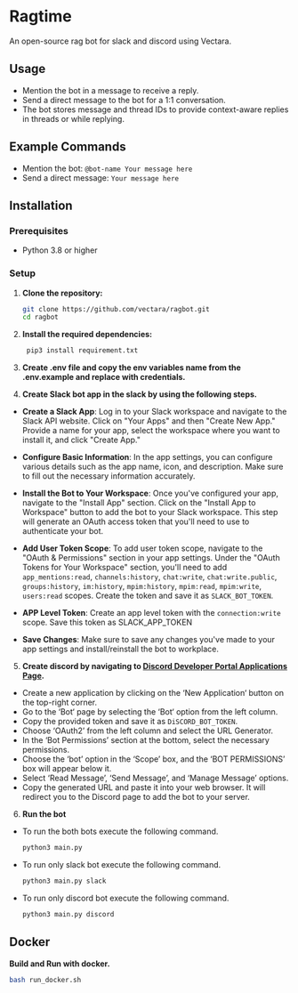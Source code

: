 # Ragtime

An open-source rag bot for slack and discord using Vectara.

## Usage

- Mention the bot in a message to receive a reply.
- Send a direct message to the bot for a 1:1 conversation.
- The bot stores message and thread IDs to provide context-aware replies in threads or while replying.

## Example Commands
- Mention the bot: `@bot-name Your message here`
- Send a direct message: `Your message here`

## Installation

### Prerequisites

- Python 3.8 or higher

### Setup

1. **Clone the repository:**
   ```bash
   git clone https://github.com/vectara/ragbot.git
   cd ragbot
   
2. **Install the required dependencies:**
   ```bash
    pip3 install requirement.txt
   
3. **Create .env file and copy the env variables name from the .env.example and replace with credentials.**


4. **Create Slack bot app in the slack by using the following steps.**
- **Create a Slack App**: Log in to your Slack workspace and navigate to the Slack API website. Click on "Your Apps" and then "Create New App." Provide a name for your app, select the workspace where you want to install it, and click "Create App."

- **Configure Basic Information**: In the app settings, you can configure various details such as the app name, icon, and description. Make sure to fill out the necessary information accurately.

- **Install the Bot to Your Workspace**: Once you've configured your app, navigate to the "Install App" section. Click on the "Install App to Workspace" button to add the bot to your Slack workspace. This step will generate an OAuth access token that you'll need to use to authenticate your bot.

- **Add User Token Scope**: To add user token scope, navigate to the "OAuth & Permissions" section in your app settings. Under the "OAuth Tokens for Your Workspace" section, you'll need to add  `app_mentions:read`, `channels:history`, `chat:write`, `chat:write.public`, `groups:history`, `im:history`, `mpim:history`, `mpim:read`, `mpim:write`, `users:read` scopes. Create the token and save it as `SLACK_BOT_TOKEN`.

- **APP Level Token**: Create an app level token with the `connection:write` scope. Save this token as SLACK_APP_TOKEN

- **Save Changes**: Make sure to save any changes you've made to your app settings and install/reinstall the bot to workplace.

5. **Create discord by navigating to [Discord Developer Portal Applications Page](https://discord.com/developers/applications).**
- Create a new application by clicking on the ‘New Application‘ button on the top-right corner.
- Go to the ‘Bot‘ page by selecting the ‘Bot‘ option from the left column.
- Copy the provided token and save it as `DiSCORD_BOT_TOKEN`.
- Choose ‘OAuth2’ from the left column and select the URL Generator.
- In the ‘Bot Permissions’ section at the bottom, select the necessary permissions.
- Choose the ‘bot’ option in the ‘Scope’ box, and the ‘BOT PERMISSIONS’ box will appear below it.
- Select ‘Read Message’, ‘Send Message’, and ‘Manage Message’ options.
- Copy the generated URL and paste it into your web browser. It will redirect you to the Discord page to add the bot to your server.

6. **Run the bot**
- To run the both bots execute the following command.
   ```bash
   python3 main.py
  
- To run only slack bot execute the following command.
   ```bash
   python3 main.py slack
  
- To run only discord bot execute the following command.
   ```bash
   python3 main.py discord
 
## Docker
**Build and Run with docker.**
   ```bash
   bash run_docker.sh
   
